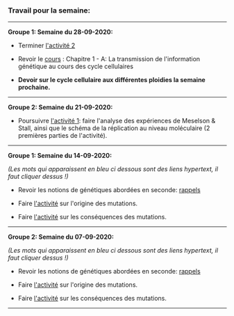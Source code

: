 ### Travail pour la semaine:


_____

**Groupe 1: Semaine du 28-09-2020:**

- Terminer [l'activité 2](https://github.com/YannBouyeron/SVT1S/blob/master/Transmission%2C%20variation%20et%20expression%20du%20patrimoine%20génétique/A2%20La%20conservation%20du%20caryotype%20au%20cours%20des%20générations%20d'individus.md)

- Revoir le [cours](https://github.com/YannBouyeron/SVT1S/blob/master/Transmission%2C%20variation%20et%20expression%20du%20patrimoine%20génétique/Cours.md) : Chapitre 1 - A: La transmission de l'information génétique au cours des cycle cellulaires

- **Devoir sur le cycle cellulaire aux différentes ploidies la semaine prochaine.**

______

**Groupe 2: Semaine du 21-09-2020:**

- Poursuivre [l'activité 1](https://github.com/YannBouyeron/SVT1S/blob/master/Transmission%2C%20variation%20et%20expression%20du%20patrimoine%20génétique/A1%20La%20conservation%20du%20caryotype%20et%20de%20l'information%20génétique%20au%20cours%20des%20cycles%20cellulaires.md): faire l'analyse des expériences de Meselson & Stall, ainsi que le schéma de la réplication au niveau moléculaire (2 premières parties de l'activité).

______


**Groupe 1: Semaine du 14-09-2020:**

*(Les mots qui apparaissent en bleu ci dessous sont des liens hypertext, il faut cliquer dessus !)*

- Revoir les notions de génétiques abordées en seconde: [rappels](https://github.com/YannBouyeron/SVT1S/blob/master/Transmission%2C%20variation%20et%20expression%20du%20patrimoine%20génétique/rappels.md)

- Faire [l'activité](https://github.com/YannBouyeron/SVT1S/blob/master/Transmission%2C%20variation%20et%20expression%20du%20patrimoine%20génétique/A3%20L'origine%20des%20mutations.md) sur l'origine des mutations.

- Faire [l'activité](https://github.com/YannBouyeron/SVT1S/blob/master/Transmission%2C%20variation%20et%20expression%20du%20patrimoine%20génétique/A4%20Les%20conséquences%20des%20mutations.md) sur les conséquences des mutations.

______


**Groupe 2: Semaine du 07-09-2020:**

*(Les mots qui apparaissent en bleu ci dessous sont des liens hypertext, il faut cliquer dessus !)*

- Revoir les notions de génétiques abordées en seconde: [rappels](https://github.com/YannBouyeron/SVT1S/blob/master/Transmission%2C%20variation%20et%20expression%20du%20patrimoine%20génétique/rappels.md)

- Faire [l'activité](https://github.com/YannBouyeron/SVT1S/blob/master/Transmission%2C%20variation%20et%20expression%20du%20patrimoine%20génétique/A3%20L'origine%20des%20mutations.md) sur l'origine des mutations.

- Faire [l'activité](https://github.com/YannBouyeron/SVT1S/blob/master/Transmission%2C%20variation%20et%20expression%20du%20patrimoine%20génétique/A4%20Les%20conséquences%20des%20mutations.md) sur les conséquences des mutations.

______

